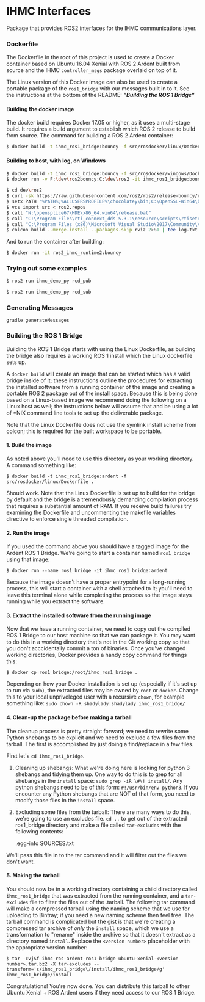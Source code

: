 # IHMC Interfaces

Package that provides ROS2 interfaces for the IHMC communications layer.

### Dockerfile

The Dockerfile in the root of this project is used to create a Docker container based on Ubuntu 16.04 Xenial with ROS 2 Ardent
built from source and the IHMC `controller_msgs` package overlaid on top of it.

The Linux version of this Docker image can also be used to create a portable package of the `ros1_bridge` with our messages built in to it. See the instructions
at the bottom of the README: ***"Building the ROS 1 Bridge"***

#### Building the docker image

The docker build requires Docker 17.05 or higher, as it uses a multi-stage build. It requires a build argument to establish which
ROS 2 release to build from source. The command for building a ROS 2 Ardent container:

```bash
$ docker build -t ihmc_ros1_bridge:bouncy -f src/rosdocker/linux/Dockerfile .
```

#### Building to host, with log, on Windows

```bash
$ docker build -t ihmc_ros1_bridge:bouncy -f src/rosdocker/windows/Dockerfile .
$ docker run -v F:\dev\ros2bouncy:C:\dev\ros2 -it ihmc_ros1_bridge:bouncy

$ cd dev\ros2
$ curl -sk https://raw.githubusercontent.com/ros2/ros2/release-bouncy/ros2.repos -o ros2.repos
$ setx PATH "%PATH%;%ALLUSERSPROFILE%\chocolatey\bin;C:\OpenSSL-Win64\bin;C:\opencv\x64\vc15\bin;C:\Program Files\Git\cmd;C:\Program Files\CMake\bin;C:\Program Files\Cppcheck"
$ vcs import src < ros2.repos
$ call "N:\opensplice67\HDE\x86_64.win64\release.bat"
$ call "C:\Program Files\rti_connext_dds-5.3.1\resource\scripts\rtisetenv_x64Win64VS2017.bat"
$ call "C:\Program Files (x86)\Microsoft Visual Studio\2017\Community\VC\Auxiliary\Build\vcvars64.bat"
$ colcon build --merge-install --packages-skip rviz 2>&1 | tee log.txt
```

And to run the container after building:

```bash
$ docker run -it ros2_ihmc_runtime2:bouncy
```

### Trying out some examples

```bash
$ ros2 run ihmc_demo_py rcd_pub
```

```bash
$ ros2 run ihmc_demo_py rcd_sub
```

### Generating Messages
`gradle generateMessages`

### Building the ROS 1 Bridge

Building the ROS 1 Bridge starts with using the Linux Dockerfile, as building the bridge also requires a working ROS 1 install which the Linux dockerfile sets up.

A `docker build` will create an image that can be started which has a valid bridge inside of it; these instructions outline the procedures for extracting the installed software from a running container of the image and creating a portable ROS 2 package out of the install space.
Because this is being done based on a Linux-based image we recommend doing the following on a Linux host as well; the instructions below will assume that and be using a lot of \*NIX command line tools to set up the deliverable package.

Note that the Linux Dockerfile does not use the symlink install scheme from colcon; this is required for the built workspace to be portable.

#### 1. Build the image

As noted above you'll need to use this directory as your working directory. A command something like:

    $ docker build -t ihmc_ros1_bridge:ardent -f src/rosdocker/linux/Dockerfile .
    
Should work. Note that the Linux Dockerfile is set up to build for the bridge by default and the bridge is a tremendously demanding compilation process that requires a substantial amount of RAM. If you receive build failures try
examining the Dockerfile and uncommenting the makefile variables directive to enforce single threaded compilation.

#### 2. Run the image

If you used the command above you should have a tagged image for the Ardent ROS 1 Bridge. We're going to start a container named `ros1_bridge` using that image:

    $ docker run --name ros1_bridge -it ihmc_ros1_bridge:ardent
    
Because the image doesn't have a proper entrypoint for a long-running process, this will start a container with a shell attached to it; you'll need to leave this terminal alone while completing the process so the image stays running while you extract the software.

#### 3. Extract the installed software from the running image

Now that we have a running container, we need to copy out the compiled ROS 1 Bridge to our host machine so that we can package it. You may want to do this in a working directory that's not in the Git working copy so that you don't acccidentally commit a ton of binaries.
Once you've changed working directories, Docker provides a handy copy command for things this:

    $ docker cp ros1_bridge:/root/ihmc_ros1_bridge .
    
Depending on how your Docker installation is set up (especially if it's set up to run via `sudo`), the extracted files may be owned by `root` or `docker`.
Change this to your local unpriveleged user with a recursive `chown`, for example something like: `sudo chown -R shadylady:shadylady ihmc_ros1_bridge/`

#### 4. Clean-up the package before making a tarball

The cleanup process is pretty straight forward; we need to rewrite some Python shebangs to be explicit and we need to exclude a few files from the tarball. The first is accomplished by just doing a find/replace in a few files.

First let's `cd ihmc_ros1_bridge`.

1. Cleaning up shebangs: What we're doing here is looking for python 3 shebangs and tidying them up. One way to do this is to grep for all shebangs in the `install` space: `sudo grep -iR \#\! install/`.
Any python shebangs need to be of this form: `#!/usr/bin/env python3`. If you encounter any Python shebangs that are NOT of that form, you need to modify those files in the `install` space.

2. Excluding some files from the tarball: There are many ways to do this, we're going to use an excludes file. `cd ..` to get out of the extracted ros1_bridge directory and make a file called `tar-excludes` with the following contents:
    
    .egg-info
    SOURCES.txt
    
We'll pass this file in to the tar command and it will filter out the files we don't want.

#### 5. Making the tarball

You should now be in a working directory containing a child directory called `ihmc_ros1_bridge` that was extracted from the running container, and a `tar-excludes` file to filter the files out of the .tarball. The following tar command will make a compressed
tarball using the naming scheme that we use for uploading to Bintray; if you need a new naming scheme then feel free. The tarball command is complicated but the gist is that we're creating a compressed tar archive of *only* the `install` space, which we use
a transformation to "rename" inside the archive so that it doesn't extract as a directory named `install`. Replace the `<version number>` placeholder with the appropriate version number:

    $ tar -cvjSf ihmc-ros-ardent-ros1-bridge-ubuntu-xenial-<version number>.tar.bz2 -X tar-excludes --transform='s/ihmc_ros1_bridge\/install/ihmc_ros1_bridge/g' ihmc_ros1_bridge/install
    
Congratulations! You're now done. You can distribute this tarball to other Ubuntu Xenial + ROS Ardent users if they need access to our ROS 1 Bridge.


